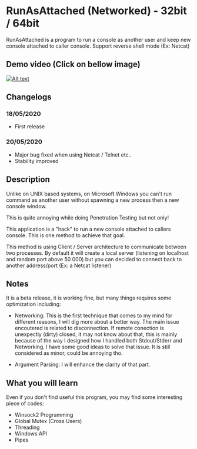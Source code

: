 # RunAsAttached (Networked) - 32bit / 64bit

RunAsAttached is a program to run a console as another user and keep new console attached to caller console. Support reverse shell mode (Ex: Netcat)

## Demo video (Click on bellow image)

[![Alt text](http://i3.ytimg.com/vi/nT8ub6Q1R0c/maxresdefault.jpg)](https://www.youtube.com/watch?v=nT8ub6Q1R0c)

## Changelogs

### 18/05/2020

- First release

### 20/05/2020

- Major bug fixed when using Netcat / Telnet etc..
- Stability improved

## Description

Unlike on UNIX based systems, on Microsoft Windows you can't run command as another user without spawning a new process then a new console window.

This is quite annoying while doing Penetration Testing but not only!

This application is a "hack" to run a new console attached to callers console. This is one method to achieve that goal.

This method is using Client / Server architecture to communicate between two processes. By default it will create a local server (listening on localhost and random port above 50 000) but you can decided to connect back to another address/port (Ex: a Netcat listener)

## Notes

It is a beta release, it is working fine, but many things requires some optimization including:

* Networking: This is the first technique that comes to my mind for different reasons, I will dig more about a better way. The main issue encoutered is related to disconnection. If remote conection is unexpectly (dirty) closed, it may not know about that, this is mainly because of the way I designed how I handled both Stdout/Stderr and Networking. I have some good ideas to solve that issue. It is still considered as minor, could be annoying tho.

* Argument Parsing: I will enhance the clarity of that part. 

## What you will learn

Even if you don't find useful this program, you may find some interesting piece of codes:

- Winsock2 Programming
- Global Mutex (Cross Users)
- Threading
- Windows API
- Pipes
